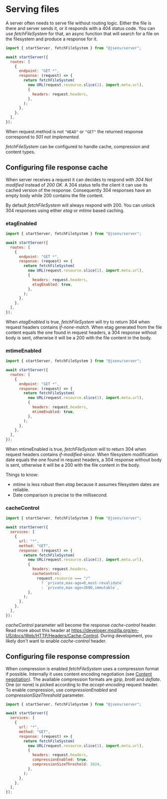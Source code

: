 # Serving files

A server often needs to serve file without routing logic. Either the file is there and server sends it, or it responds with a 404 status code. You can use _fetchFileSystem_ for that, an async function that will search for a file on the filesystem and produce a response for it.

```js
import { startServer, fetchFileSystem } from "@jsenv/server";

await startServer({
  routes: [
    {
      endpoint: "GET *",
      response: (request) => {
        return fetchFileSystem(
          new URL(request.resource.slice(1), import.meta.url),
          {
            headers: request.headers,
          },
        );
      },
    },
  ],
});
```

When request.method is not `"HEAD"` or `"GET"` the returned response correspond to _501 not implemented_.

_fetchFileSystem_ can be configured to handle cache, compression and content types.

## Configuring file response cache

When server receives a request it can decides to respond with _304 Not modified_ instead of _200 OK_.
A 304 status tells the client it can use its cached version of the response.
Consequently 304 responses have an empty body while 200 contains the file content.

By default _fetchFileSystem_ will always respond with 200. You can unlock 304 responses using either _etag_ or _mtime_ based caching.

### etagEnabled

```js
import { startServer, fetchFileSystem } from "@jsenv/server";

await startServer({
  routes: [
    {
      endpoint: "GET *",
      response: (request) => {
        return fetchFileSystem(
          new URL(request.resource.slice(1), import.meta.url),
          {
            headers: request.headers,
            etagEnabled: true,
          },
        );
      },
    },
  ],
});
```

When _etagEnabled_ is true, _fetchFileSystem_ will try to return 304 when request headers contains _if-none-match_.
When etag generated from the file content equals the one found in request headers, a 304 response without body is sent, otherwise it will be a 200 with the file content in the body.

### mtimeEnabled

```js
import { startServer, fetchFileSystem } from "@jsenv/server";

await startServer({
  routes: [
    {
      endpoint: "GET *",
      response: (request) => {
        return fetchFileSystem(
          new URL(request.resource.slice(1), import.meta.url),
          {
            headers: request.headers,
            mtimeEnabled: true,
          },
        );
      },
    },
  ],
});
```

When mtimeEnabled is true, _fetchFileSystem_ will to return 304 when request headers contains _if-modified-since_.
When filesystem modification date equals the one found in request headers, a 304 response without body is sent, otherwise it will be a 200 with the file content in the body.

Things to know:

- _mtime_ is less robust then _etag_ because it assumes filesystem dates are reliable.
- Date comparison is precise to the millisecond.

### cacheControl

```js
import { startServer, fetchFileSystem } from "@jsenv/server";

await startServer({
  services: [
    {
      url: "*",
      method: "GET",
      response: (request) => {
        return fetchFileSystem(
          new URL(request.resource.slice(1), import.meta.url),
          {
            headers: request.headers,
            cacheControl:
              request.resource === "/"
                ? `private,max-age=0,must-revalidate`
                : `private,max-age=3600,immutable`,
          },
        );
      },
    },
  ],
});
```

_cacheControl_ parameter will become the response _cache-control_ header.
Read more about this header at https://developer.mozilla.org/en-US/docs/Web/HTTP/Headers/Cache-Control.
During development, you likely don't want to enable _cache-control_ header.

## Configuring file response compression

When compression is enabled _fetchFileSystem_ uses a compression format if possible.
Internally it uses content encoding negotiation (see [Content negotiation](./content_negotiation.md#content-negotiation)).
The available compression formats are _gzip_, _brotli_ and _deflate_. One (or none) is picked according to the _accept-encoding_ request header.
To enable compression, use _compressionEnabled_ and _compressionSizeThreshold_ parameter.

```js
import { startServer, fetchFileSystem } from "@jsenv/server";

await startServer({
  services: [
    {
      url: "*",
      method: "GET",
      response: (request) => {
        return fetchFileSystem(
          new URL(request.resource.slice(1), import.meta.url),
          {
            headers: request.headers,
            compressionEnabled: true,
            compressionSizeThreshold: 1024,
          },
        );
      },
    },
  ],
});
```
